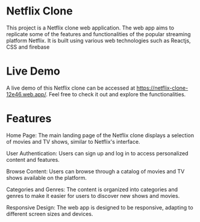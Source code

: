 # Netflix Clone

This project is a Netflix clone web application. The web app aims to replicate some of the features and functionalities of the popular streaming platform Netflix. It is built using various web technologies such as Reactjs, CSS and firebase

# Live Demo

A live demo of this Netflix clone can be accessed at https://netflix-clone-12e46.web.app/. Feel free to check it out and explore the functionalities.

# Features

Home Page: The main landing page of the Netflix clone displays a selection of movies and TV shows, similar to Netflix's interface.

User Authentication: Users can sign up and log in to access personalized content and features.

Browse Content: Users can browse through a catalog of movies and TV shows available on the platform.

Categories and Genres: The content is organized into categories and genres to make it easier for users to discover new shows and movies.

Responsive Design: The web app is designed to be responsive, adapting to different screen sizes and devices.
